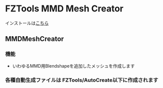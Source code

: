 # FZTools MMD Mesh Creator

インストールは[こちら](vcc://vpm/addRepo?url=https://gfool6.github.io/vpm-repos/vpm.json)


## MMDMeshCreator
### 機能
- いわゆるMMD用Blendshapeを追加したメッシュを作成します
### 各種自動生成ファイルは FZTools/AutoCreate以下に作成されます
<br>
